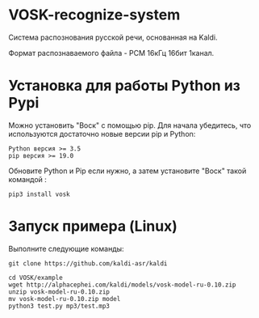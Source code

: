 # VOSK-recognize-system
Система распознования русской речи, основанная на Kaldi.

Формат распознаваемого файла - PCM 16кГц 16бит 1канал.

# Установка для работы Python из Pypi
Можно установить "Воск" с помощью pip. 
Для начала убедитесь, что используются достаточно новые версии pip и Python:

    Python версия >= 3.5
    pip версия >= 19.0

Обновите Python и Pip если нужно, а затем установите "Воск" такой командой :

    pip3 install vosk 

# Запуск примера (Linux) 

Выполните следующие команды:

    git clone https://github.com/kaldi-asr/kaldi

    cd VOSK/example
    wget http://alphacephei.com/kaldi/models/vosk-model-ru-0.10.zip
    unzip vosk-model-ru-0.10.zip
    mv vosk-model-ru-0.10.zip model
    python3 test.py mp3/test.mp3 

